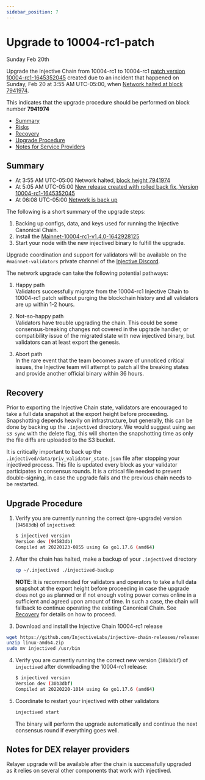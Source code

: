 ```yaml
---
sidebar_position: 7
---
```

   
# Upgrade to 10004-rc1-patch
Sunday Feb 20th

Upgrade the Injective Chain from 10004-rc1 to 10004-rc1 [patch version 10004-rc1-1645352045](https://github.com/InjectiveLabs/injective-chain-releases/releases/tag/v1.4.0-1645352045) created due to an incident that happened on Sunday, Feb 20 at 3:55 AM UTC-05:00, when [Network halted at block 7941974](https://explorer.injective.network/block/7941974).

This indicates that the upgrade procedure should be performed on block number **7941974**

 - [Summary](#summary)
  - [Risks](#risks)
  - [Recovery](#recovery)
  - [Upgrade Procedure](#upgrade-procedure)
  - [Notes for Service Providers](#notes-for-DEX-relayer-providers)

## Summary

- At 3:55 AM UTC-05:00 Network halted, [block height 7941974](https://explorer.injective.network/block/7941974)
- At 5:05 AM UTC-05:00 [New release created with rolled back fix, Version 10004-rc1-1645352045](https://github.com/InjectiveLabs/injective-chain-releases/releases/tag/v1.4.0-1645352045)
- At 06:08 UTC-05:00 [Network is back up]( https://explorer.injective.network/block/7941975)


The following is a short summary of the upgrade steps:

1. Backing up configs, data, and keys used for running the Injective Canonical Chain.
2. Install the [Mainnet-10004-rc1-v1.4.0-1642928125](https://github.com/InjectiveLabs/injective-chain-releases/releases/tag/v1.4.0-1645352045)
3. Start your node with the new injectived binary to fulfill the upgrade.

Upgrade coordination and support for validators will be available on the `#mainnet-validators` private channel of the [Injective Discord](https://discord.gg/injective).

The network upgrade can take the following potential pathways:
1. Happy path  
Validators successfully migrate from the 10004-rc1 Injective Chain to 10004-rc1 patch without purging the blockchain history and all validators are up within 1-2 hours.

2. Not-so-happy path  
Validators have trouble upgrading the chain. This could be some consensus-breaking changes not covered in the upgrade handler, or compatibility issue of the migrated state with new injectived binary, but validators can at least export the genesis.

3. Abort path  
In the rare event that the team becomes aware of unnoticed critical issues, the Injective team will attempt to patch all the breaking states and provide another official binary within 36 hours.  

## Recovery

Prior to exporting the Injective Chain state, validators are encouraged to take a full data snapshot at the
export height before proceeding. Snapshotting depends heavily on infrastructure, but generally, this
can be done by backing up the `.injectived` directory. We would suggest using `aws s3 sync` with the delete flag, this will shorten the snapshotting time as only the file diffs are uploaded to the S3 bucket.

It is critically important to back up the `.injectived/data/priv_validator_state.json` file after stopping your injectived process. This file is updated every block as your validator participates in consensus rounds. It is a critical file needed to prevent double-signing, in case the upgrade fails and the previous chain needs to be restarted.

## Upgrade Procedure

1. Verify you are currently running the correct (pre-upgrade) version (`94583db`) of `injectived`:
   ```bash
   $ injectived version
   Version dev (94583db)
   Compiled at 20220123-0855 using Go go1.17.6 (amd64)
   ```

2. After the chain has halted, make a backup of your `.injectived` directory
    ```bash
    cp ~/.injectived ./injectived-backup
    ```
   **NOTE**: It is recommended for validators and operators to take a full data snapshot at the export
   height before proceeding in case the upgrade does not go as planned or if not enough voting power
   comes online in a sufficient and agreed upon amount of time. In such a case, the chain will fallback
   to continue operating the existing Canonical Chain. See [Recovery](#recovery) for details on how to proceed.

3. Download and install the Injective Chain 10004-rc1 release
  ```bash
  wget https://github.com/InjectiveLabs/injective-chain-releases/releases/download/v1.4.0-1645352045/linux-amd64.zip
  unzip linux-amd64.zip
  sudo mv injectived /usr/bin
  ```

4. Verify you are currently running the correct new version (`30b3dbf`) of `injectived` after downloading the 10004-rc1 release:
    ```bash
   $ injectived version
   Version dev (30b3dbf)
   Compiled at 20220220-1014 using Go go1.17.6 (amd64)
   ```

5. Coordinate to restart your injectived with other validators
   ```bash
   injectived start
   ```
   The binary will perform the upgrade automatically and continue the next consensus round if everything goes well.

## Notes for DEX relayer providers
Relayer upgrade will be available after the chain is successfully upgraded as it relies on several other components that work with injectived.